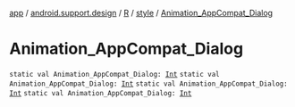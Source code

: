 [app](../../../index.md) / [android.support.design](../../index.md) / [R](../index.md) / [style](index.md) / [Animation_AppCompat_Dialog](.)

# Animation_AppCompat_Dialog

`static val Animation_AppCompat_Dialog: `[`Int`](https://kotlinlang.org/api/latest/jvm/stdlib/kotlin/-int/index.html)
`static val Animation_AppCompat_Dialog: `[`Int`](https://kotlinlang.org/api/latest/jvm/stdlib/kotlin/-int/index.html)
`static val Animation_AppCompat_Dialog: `[`Int`](https://kotlinlang.org/api/latest/jvm/stdlib/kotlin/-int/index.html)
`static val Animation_AppCompat_Dialog: `[`Int`](https://kotlinlang.org/api/latest/jvm/stdlib/kotlin/-int/index.html)